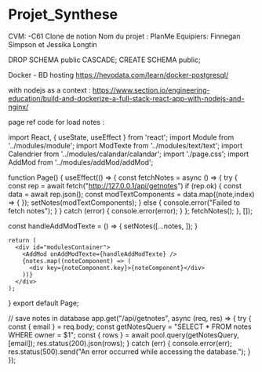 # Projet_Synthese
CVM: -C61
Clone de notion
Nom du projet : PlanMe
Equipiers: Finnegan Simpson et Jessika Longtin

DROP SCHEMA public CASCADE;
CREATE SCHEMA public;


Docker - BD hosting
https://hevodata.com/learn/docker-postgresql/

with nodejs as a context : 
https://www.section.io/engineering-education/build-and-dockerize-a-full-stack-react-app-with-nodejs-and-nginx/



page ref code for load notes : 


import React, { useState, useEffect } from 'react';
import Module from '../modules/module';
import ModTexte from '../modules/text/text';
import Calendrier from '../modules/calandar/calandar';
import './page.css';
import AddMod from '../modules/addMod/addMod';

function Page() {
  useEffect(() => {
    const fetchNotes = async () => {
      try {
        const rep = await fetch("http://127.0.0.1/api/getnotes")
        if (rep.ok) {
          const data = await rep.json();
          const modTextComponents = data.map((note,index) => {
            <ModTexte key={index} titre={note.titre} note={note.note} />
          });
          setNotes(modTextComponents);
        } else {
          console.error("Failed to fetch notes");
        }
      } catch (error) {
        console.error(error);
      }
    };
    fetchNotes();
  }, []);
  
  
  const handleAddModTexte = () => {
    setNotes([...notes, <ModTexte key={notes.length} />]);
  }
  
    return (
      <div id="modulesContainer">
        <AddMod onAddModTexte={handleAddModTexte} />
        {notes.map((noteComponent) => (
          <div key={noteComponent.key}>{noteComponent}</div>
        ))}
      </div>
    );
  }
export default Page;




// save notes in database
app.get("/api/getnotes", async (req, res) => {
  try {
    const { email } = req.body;
    const getNotesQuery = "SELECT * FROM notes WHERE owner = $1";
    const { rows } = await pool.query(getNotesQuery, [email]);
    res.status(200).json(rows);
  } catch (err) {
    console.error(err);
    res.status(500).send("An error occurred while accessing the database.");
  }
});
